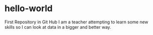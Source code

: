 # hello-world
First Repository in Git Hub
I am a teacher attempting to learn some new skills so I can look at data in a bigger and better way.
